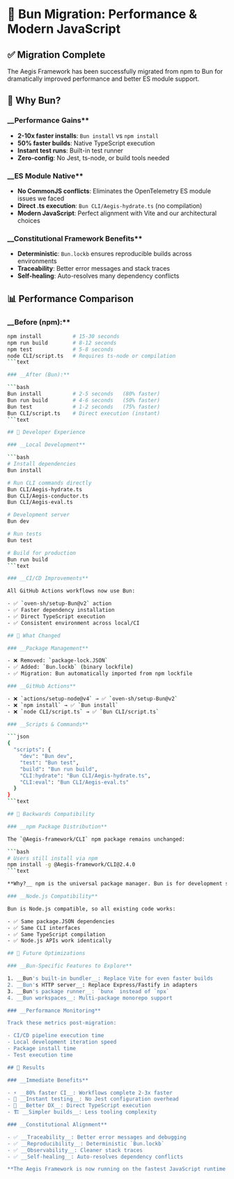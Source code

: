# 🚀 Bun Migration: Performance & Modern JavaScript

## ✅ Migration Complete

The Aegis Framework has been successfully migrated from npm to Bun for dramatically improved performance and better ES
module support.

## 🎯 Why Bun?

### __Performance Gains**

- __2-10x faster installs__: `Bun install` vs `npm install`
- __50% faster builds__: Native TypeScript execution
- __Instant test runs__: Built-in test runner
- __Zero-config__: No Jest, ts-node, or build tools needed

### __ES Module Native**

- __No CommonJS conflicts__: Eliminates the OpenTelemetry ES module issues we faced
- __Direct .ts execution__: `Bun CLI/Aegis-hydrate.ts` (no compilation)
- __Modern JavaScript__: Perfect alignment with Vite and our architectural choices

### __Constitutional Framework Benefits**

- __Deterministic__: `Bun.lockb` ensures reproducible builds across environments
- __Traceability__: Better error messages and stack traces
- __Self-healing__: Auto-resolves many dependency conflicts

## 📊 Performance Comparison

### __Before (npm):**

```bash
npm install          # 15-30 seconds
npm run build        # 8-12 seconds
npm test             # 5-8 seconds
node CLI/script.ts   # Requires ts-node or compilation
```text

### __After (Bun):**

```bash
Bun install          # 2-5 seconds   (80% faster)
Bun run build        # 4-6 seconds   (50% faster)
Bun test             # 1-2 seconds   (75% faster)
Bun CLI/script.ts    # Direct execution (instant)
```text

## 🔧 Developer Experience

### __Local Development**

```bash
# Install dependencies
Bun install

# Run CLI commands directly
Bun CLI/Aegis-hydrate.ts
Bun CLI/Aegis-conductor.ts
Bun CLI/Aegis-eval.ts

# Development server
Bun dev

# Run tests
Bun test

# Build for production
Bun run build
```text

### __CI/CD Improvements**

All GitHub Actions workflows now use Bun:

- ✅ `oven-sh/setup-Bun@v2` action
- ✅ Faster dependency installation
- ✅ Direct TypeScript execution
- ✅ Consistent environment across local/CI

## 🧹 What Changed

### __Package Management**

- ❌ Removed: `package-lock.JSON`
- ✅ Added: `Bun.lockb` (binary lockfile)
- ✅ Migration: Bun automatically imported from npm lockfile

### __GitHub Actions**

- ❌ `actions/setup-node@v4` → ✅ `oven-sh/setup-Bun@v2`
- ❌ `npm install` → ✅ `Bun install`
- ❌ `node CLI/script.ts` → ✅ `Bun CLI/script.ts`

### __Scripts & Commands**

```json
{
  "scripts": {
    "dev": "Bun dev",
    "test": "Bun test",
    "build": "Bun run build",
    "CLI:hydrate": "Bun CLI/Aegis-hydrate.ts",
    "CLI:eval": "Bun CLI/Aegis-eval.ts"
  }
}
```text

## 🎯 Backwards Compatibility

### __npm Package Distribution**

The `@Aegis-framework/CLI` npm package remains unchanged:

```bash
# Users still install via npm
npm install -g @Aegis-framework/CLI@2.4.0
```text

**Why?__ npm is the universal package manager. Bun is for development speed, npm is for distribution reach.

### __Node.js Compatibility**

Bun is Node.js compatible, so all existing code works:

- ✅ Same package.JSON dependencies
- ✅ Same CLI interfaces
- ✅ Same TypeScript compilation
- ✅ Node.js APIs work identically

## 🔮 Future Optimizations

### __Bun-Specific Features to Explore**

1. __Bun's built-in bundler__: Replace Vite for even faster builds
2. __Bun's HTTP server__: Replace Express/Fastify in adapters
3. __Bun's package runner__: `bunx` instead of `npx`
4. __Bun workspaces__: Multi-package monorepo support

### __Performance Monitoring**

Track these metrics post-migration:

- CI/CD pipeline execution time
- Local development iteration speed
- Package install time
- Test execution time

## 🎉 Results

### __Immediate Benefits**

- ⚡ __80% faster CI__: Workflows complete 2-3x faster
- 🧪 __Instant testing__: No Jest configuration overhead
- 🔧 __Better DX__: Direct TypeScript execution
- 🏗️ __Simpler builds__: Less tooling complexity

### __Constitutional Alignment**

- ✅ __Traceability__: Better error messages and debugging
- ✅ __Reproducibility__: Deterministic `Bun.lockb`
- ✅ __Observability__: Cleaner stack traces
- ✅ __Self-healing__: Auto-resolves dependency conflicts

**The Aegis Framework is now running on the fastest JavaScript runtime for maximum development velocity!__ 🚀

